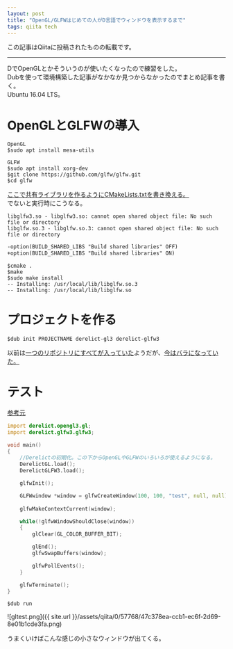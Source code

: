 ```yaml
---
layout: post
title: "OpenGL/GLFWはじめての人がD言語でウィンドウを表示するまで"
tags: qiita tech
---
```

この記事はQiitaに投稿されたものの転載です。

---
DでOpenGLとかそういうのが使いたくなったので練習をした。  
Dubを使って環境構築した記事がなかなか見つからなかったのでまとめ記事を書く。  
Ubuntu 16.04 LTS。

# OpenGLとGLFWの導入

```console
OpenGL
$sudo apt install mesa-utils

GLFW
$sudo apt install xorg-dev
$git clone https://github.com/glfw/glfw.git
$cd glfw
```

[ここで共有ライブラリを作るようにCMakeLists.txtを書き換える。](http://qiita.com/maueki/items/9d1e241cdd345220fc1b)  
でないと実行時にこうなる。

```console:エラー
libglfw3.so - libglfw3.so: cannot open shared object file: No such file or directory
libglfw.so.3 - libglfw.so.3: cannot open shared object file: No such file or directory
```

```diff:CMakeLists.txt
-option(BUILD_SHARED_LIBS "Build shared libraries" OFF)
+option(BUILD_SHARED_LIBS "Build shared libraries" ON)
```

```console
$cmake .
$make
$sudo make install
-- Installing: /usr/local/lib/libglfw.so.3
-- Installing: /usr/local/lib/libglfw.so
```

# プロジェクトを作る

```console
$dub init PROJECTNAME derelict-gl3 derelict-glfw3
```

以前は[一つのリポジトリにすべてが入っていた](https://github.com/mdparker/Derelict3)ようだが、[今はバラになっていた。](https://github.com/DerelictOrg)

# テスト
[参考元](https://trap.tokyotech.org/blog/2015/12/d%E8%A8%80%E8%AA%9E%E3%81%A7opengl%E2%80%A0%E5%85%A5%E9%96%80%E2%80%A0/)

```d:source/app.d
import derelict.opengl3.gl;
import derelict.glfw3.glfw3;

void main()
{
    //Derelictの初期化。この下からOpenGLやGLFWのいろいろが使えるようになる。
    DerelictGL.load();
    DerelictGLFW3.load();

    glfwInit();

    GLFWwindow *window = glfwCreateWindow(100, 100, "test", null, null);
    
    glfwMakeContextCurrent(window);

    while(!glfwWindowShouldClose(window))
    {
        glClear(GL_COLOR_BUFFER_BIT);

        glEnd();
        glfwSwapBuffers(window);

        glfwPollEvents();
    }

    glfwTerminate();
}

```

```console
$dub run
```

![gltest.png]({{ site.url }}/assets/qiita/0/57768/47c378ea-ccb1-ec6f-2d69-8e01b1cde3fa.png)

うまくいけばこんな感じの小さなウィンドウが出てくる。

